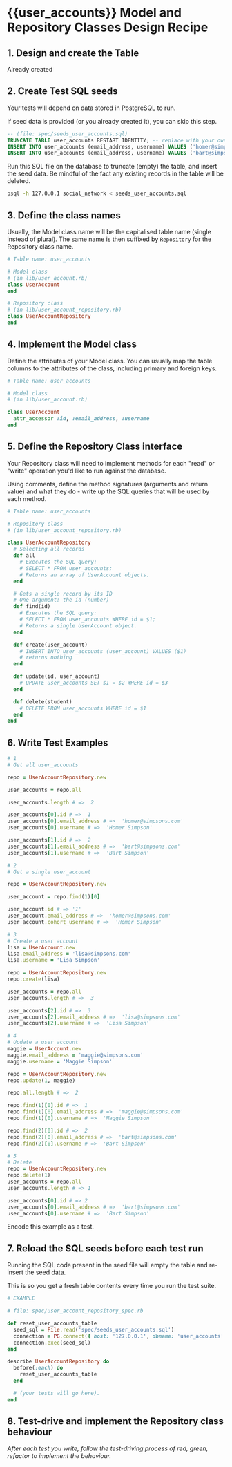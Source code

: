 # {{user_accounts}} Model and Repository Classes Design Recipe

## 1. Design and create the Table

Already created

## 2. Create Test SQL seeds

Your tests will depend on data stored in PostgreSQL to run.

If seed data is provided (or you already created it), you can skip this step.

```sql
-- (file: spec/seeds_user_accounts.sql)
TRUNCATE TABLE user_accounts RESTART IDENTITY; -- replace with your own table name.
INSERT INTO user_accounts (email_address, username) VALUES ('homer@simpsons.com', 'Homer Simpson');
INSERT INTO user_accounts (email_address, username) VALUES ('bart@simpsons.com', 'Bart Simpson');
```

Run this SQL file on the database to truncate (empty) the table, and insert the seed data. Be mindful of the fact any existing records in the table will be deleted.

```bash
psql -h 127.0.0.1 social_network < seeds_user_accounts.sql
```

## 3. Define the class names

Usually, the Model class name will be the capitalised table name (single instead of plural). The same name is then suffixed by `Repository` for the Repository class name.

```ruby
# Table name: user_accounts

# Model class
# (in lib/user_account.rb)
class UserAccount
end

# Repository class
# (in lib/user_account_repository.rb)
class UserAccountRepository
end
```

## 4. Implement the Model class

Define the attributes of your Model class. You can usually map the table columns to the attributes of the class, including primary and foreign keys.

```ruby
# Table name: user_accounts

# Model class
# (in lib/user_account.rb)

class UserAccount
  attr_accessor :id, :email_address, :username
end
```

## 5. Define the Repository Class interface

Your Repository class will need to implement methods for each "read" or "write" operation you'd like to run against the database.

Using comments, define the method signatures (arguments and return value) and what they do - write up the SQL queries that will be used by each method.

```ruby
# Table name: user_accounts

# Repository class
# (in lib/user_account_repository.rb)

class UserAccountRepository
  # Selecting all records
  def all
    # Executes the SQL query:
    # SELECT * FROM user_accounts;
    # Returns an array of UserAccount objects.
  end

  # Gets a single record by its ID
  # One argument: the id (number)
  def find(id)
    # Executes the SQL query:
    # SELECT * FROM user_accounts WHERE id = $1;
    # Returns a single UserAccount object.
  end

  def create(user_account)
    # INSERT INTO user_accounts (user_account) VALUES ($1)
    # returns nothing
  end

  def update(id, user_account)
    # UPDATE user_accounts SET $1 = $2 WHERE id = $3
  end

  def delete(student)
    # DELETE FROM user_accounts WHERE id = $1
  end
end
```

## 6. Write Test Examples

```ruby
# 1
# Get all user_accounts

repo = UserAccountRepository.new

user_accounts = repo.all

user_accounts.length # =>  2

user_accounts[0].id # =>  1
user_accounts[0].email_address # =>  'homer@simpsons.com'
user_accounts[0].username # =>  'Homer Simpson'

user_accounts[1].id # =>  2
user_accounts[1].email_address # =>  'bart@simpsons.com'
user_accounts[1].username # =>  'Bart Simpson'

# 2
# Get a single user_account

repo = UserAccountRepository.new

user_account = repo.find(1)[0]

user_account.id # => '1'
user_account.email_address # =>  'homer@simpsons.com'
user_account.cohort_username # =>  'Homer Simpson'

# 3 
# Create a user account
lisa = UserAccount.new
lisa.email_address = 'lisa@simpsons.com'
lisa.username = 'Lisa Simpson'

repo = UserAccountRepository.new
repo.create(lisa)

user_accounts = repo.all
user_accounts.length # =>  3

user_accounts[2].id # =>  3
user_accounts[2].email_address # =>  'lisa@simpsons.com'
user_accounts[2].username # =>  'Lisa Simpson'

# 4
# Update a user account
maggie = UserAccount.new
maggie.email_address = 'maggie@simpsons.com'
maggie.username = 'Maggie Simpson'

repo = UserAccountRepository.new
repo.update(1, maggie)

repo.all.length # =>  2

repo.find(1)[0].id # =>  1
repo.find(1)[0].email_address # =>  'maggie@simpsons.com'
repo.find(1)[0].username # =>  'Maggie Simpson'

repo.find(2)[0].id # =>  2
repo.find(2)[0].email_address # =>  'bart@simpsons.com'
repo.find(2)[0].username # =>  'Bart Simpson'

# 5
# Delete
repo = UserAccountRepository.new
repo.delete(1)
user_accounts = repo.all
user_accounts.length # => 1

user_accounts[0].id # => 2
user_accounts[0].email_address # =>  'bart@simpsons.com'
user_accounts[0].username # =>  'Bart Simpson'
```

Encode this example as a test.

## 7. Reload the SQL seeds before each test run

Running the SQL code present in the seed file will empty the table and re-insert the seed data.

This is so you get a fresh table contents every time you run the test suite.

```ruby
# EXAMPLE

# file: spec/user_account_repository_spec.rb

def reset_user_accounts_table
  seed_sql = File.read('spec/seeds_user_accounts.sql')
  connection = PG.connect({ host: '127.0.0.1', dbname: 'user_accounts' })
  connection.exec(seed_sql)
end

describe UserAccountRepository do
  before(:each) do 
    reset_user_accounts_table
  end

  # (your tests will go here).
end
```

## 8. Test-drive and implement the Repository class behaviour

_After each test you write, follow the test-driving process of red, green, refactor to implement the behaviour._